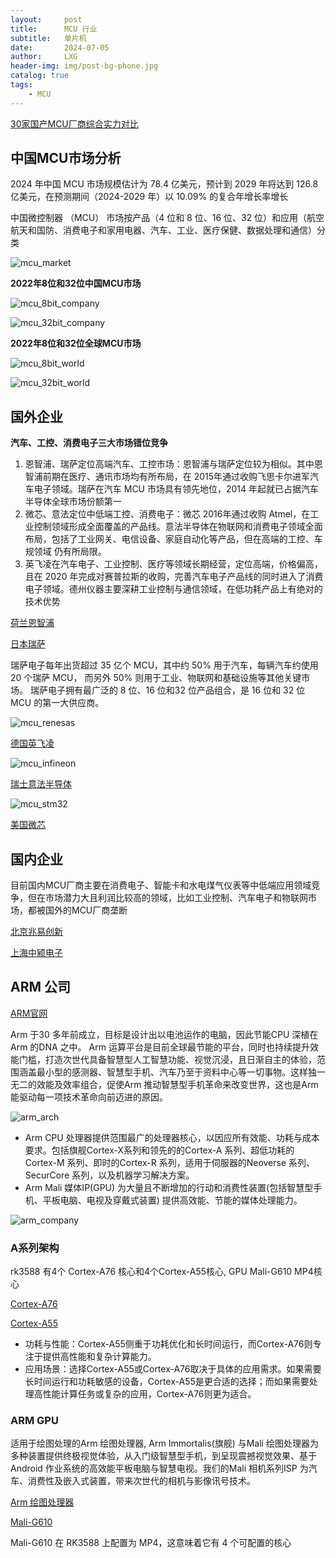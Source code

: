 ```yaml
---
layout:     post
title:      MCU 行业
subtitle:   单片机
date:       2024-07-05
author:     LXG
header-img: img/post-bg-phone.jpg
catalog: true
tags:
    - MCU
---
```


[30家国产MCU厂商综合实力对比](https://www.mcu.com.cn/about-media/161.html)

## 中国MCU市场分析

2024 年中国 MCU 市场规模估计为 78.4 亿美元，预计到 2029 年将达到 126.8 亿美元，在预测期间（2024-2029 年）以 10.09% 的复合年增长率增长

中国微控制器 （MCU） 市场按产品（4 位和 8 位、16 位、32 位）和应用（航空航天和国防、消费电子和家用电器、汽车、工业、医疗保健、数据处理和通信）分类

![mcu_market](/images/iresearch/mcu_market.png)

**2022年8位和32位中国MCU市场**

![mcu_8bit_company](/images/iresearch/mcu_8bit_company.png)

![mcu_32bit_company](/images/iresearch/mcu_32bit_company.png)

**2022年8位和32位全球MCU市场**

![mcu_8bit_world](/images/iresearch/mcu_8bit_world.png)

![mcu_32bit_world](/images/iresearch/mcu_32bit_world.png)

## 国外企业

**汽车、工控、消费电子三大市场错位竞争**

1. 恩智浦、瑞萨定位高端汽车、工控市场：恩智浦与瑞萨定位较为相似。其中恩智浦前期在医疗、通讯市场均有所布局，在 2015年通过收购飞思卡尔进军汽车电子领域。瑞萨在汽车 MCU 市场具有领先地位，2014 年起就已占据汽车半导体全球市场份额第一
2. 微芯、意法定位中低端工控、消费电子：微芯 2016年通过收购 Atmel，在工业控制领域形成全面覆盖的产品线。意法半导体在物联网和消费电子领域全面布局，包括了工业网关、电信设备、家庭自动化等产品，但在高端的工控、车规领域
仍有所局限。
3. 英飞凌在汽车电子、工业控制、医疗等领域长期经营，定位高端，价格偏高，且在 2020 年完成对赛普拉斯的收购，完善汽车电子产品线的同时进入了消费电子领域。德州仪器主要深耕工业控制与通信领域，在低功耗产品上有绝对的技术优势

[荷兰恩智浦](https://www.nxp.com.cn/products/processors-and-microcontrollers:MICROCONTROLLERS-AND-PROCESSORS#/)

[日本瑞萨](https://www.renesas.cn/cn/zh/products/microcontrollers-microprocessors)

瑞萨电子每年出货超过 35 亿个 MCU，其中约 50% 用于汽车，每辆汽车约使用 20 个瑞萨 MCU， 而另外 50% 则用于工业、物联网和基础设施等其他关键市场。
瑞萨电子拥有最广泛的 8 位、16 位和32 位产品组合，是 16 位和 32 位MCU 的第一大供应商。

![mcu_renesas](/images/iresearch/mcu_renesas.png)

[德国英飞凌](https://www.infineon.com/cms/cn/product/microcontroller/)

![mcu_infineon](/images/iresearch/mcu_infineon.png)

[瑞士意法半导体](https://www.st.com.cn/zh/secure-mcus/st32-arm-core.html)

![mcu_stm32](/images/iresearch/mcu_stm32.png)

[美国微芯](https://www.microchip.com/en-us/products/microcontrollers-and-microprocessors)

## 国内企业

目前国内MCU厂商主要在消费电子、智能卡和水电煤气仪表等中低端应用领域竞争，但在市场潜力大且利润比较高的领域，比如工业控制、汽车电子和物联网市场，都被国外的MCU厂商垄断

[北京兆易创新](https://www.gigadevice.com.cn/product/mcu)

[上海中颍电子](https://www.sinowealth.com/homes)

## ARM 公司

[ARM官网](https://www.arm.com/zh-TW/company)

Arm 于30 多年前成立，目标是设计出以电池运作的电脑，因此节能CPU 深植在Arm 的DNA 之中。 Arm 运算平台是目前全球最节能的平台，同时也持续提升效能门槛，打造次世代具备智慧型人工智慧功能、视觉沉浸，且日渐自主的体验，范围涵盖最小型的感测器、智慧型手机、汽车乃至于资料中心等一切事物。这样独一无二的效能及效率组合，促使Arm 推动智慧型手机革命来改变世界，这也是Arm 能驱动每一项技术革命向前迈进的原因。

![arm_arch](/images/iresearch/arm_arch.png)

* Arm CPU 处理器提供范围最广的处理器核心，以因应所有效能、功耗与成本要求。包括旗舰Cortex-X系列和领先的的Cortex-A 系列、超低功耗的Cortex-M 系列、即时的Cortex-R 系列，适用于伺服器的Neoverse 系列、SecurCore 系列，以及机器学习解决方案。
* Arm Mali 媒体IP(GPU) 为大量且不断增加的行动和消费性装置(包括智慧型手机、平板电脑、电视及穿戴式装置) 提供高效能、节能的媒体处理能力。

![arm_company](/images/iresearch/arm_company.png)

### A系列架构

rk3588 有4个 Cortex-A76 核心和4个Cortex-A55核心, GPU Mali-G610 MP4核心

[Cortex-A76](https://www.arm.com/zh-TW/products/silicon-ip-cpu/cortex-a/cortex-a76)

[Cortex-A55](https://www.arm.com/zh-TW/products/silicon-ip-cpu/cortex-a/cortex-a55)

* 功耗与性能：Cortex-A55侧重于功耗优化和长时间运行，而Cortex-A76则专注于提供高性能和复杂计算能力。
* 应用场景：选择Cortex-A55或Cortex-A76取决于具体的应用需求。如果需要长时间运行和功耗敏感的设备，Cortex-A55是更合适的选择；而如果需要处理高性能计算任务或复杂的应用，Cortex-A76则更为适合。

### ARM GPU

适用于绘图处理的Arm 绘图处理器, Arm Immortalis(旗舰) 与Mali 绘图处理器为多种装置提供终极视觉体验，从入门级智慧型手机，到呈现震撼视觉效果、基于Android 作业系统的高效能平板电脑与智慧电视。我们的Mali 相机系列ISP 为汽车、消费性及嵌入式装置，带来次世代的相机与影像讯号技术。

[Arm 绘图处理器](https://www.arm.com/zh-TW/products/silicon-ip-multimedia)

[Mali-G610](https://www.arm.com/zh-TW/products/silicon-ip-multimedia/gpu/mali-g610)

Mali-G610 在 RK3588 上配置为 MP4，这意味着它有 4 个可配置的核心





































